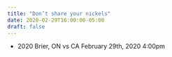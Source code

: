 ```yaml
---
title: "Don’t share your nickels"
date: 2020-02-29T16:00:00-05:00
draft: false
---
```

- 2020 Brier, ON vs CA February 29th, 2020 4:00pm
